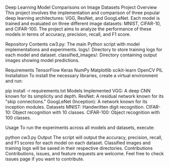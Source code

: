 Deep Learning Model Comparisons on Image Datasets
Project Overview
This project involves the implementation and comparison of three popular deep learning architectures: VGG, ResNet, and GoogLeNet. Each model is trained and evaluated on three different image datasets: MNIST, CIFAR-10, and CIFAR-100. The project aims to analyze the performance of these models in terms of accuracy, precision, recall, and F1 score.

Repository Contents
cw3.py: The main Python script with model implementations and experiments.
logs/: Directory to store training logs for each model and dataset.
classified_images/: Directory containing output images showing model predictions.

Requirements
TensorFlow
Keras
NumPy
Matplotlib
scikit-learn
OpenCV
PIL
Installation
To install the necessary libraries, create a virtual environment and run:


pip install -r requirements.txt
Models Implemented
VGG: A deep CNN known for its simplicity and depth.
ResNet: A residual network known for its "skip connections."
GoogLeNet (Inception): A network known for its inception modules.
Datasets
MNIST: Handwritten digit recognition.
CIFAR-10: Object recognition with 10 classes.
CIFAR-100: Object recognition with 100 classes.

Usage
To run the experiments across all models and datasets, execute:


python cw3.py
Output
The script will output the accuracy, precision, recall, and F1 scores for each model on each dataset.
Classified images and training logs will be saved in their respective directories.
Contributions
Contributions, issues, and feature requests are welcome. Feel free to check issues page if you want to contribute.
